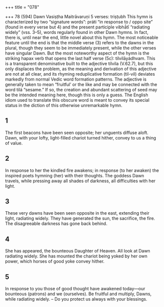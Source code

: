 +++
title = "078"

+++
78 (594) Dawn
Vasiṣṭha Maitrāvaruṇi
5 verses: triṣṭubh
This hymn is characterized by two “signature words”: práti “in response to / oppo site” (found in every verse but 4)  and the present participle vibhā́tī “radiating  widely” (vss. 3–5), words regularly found in other Dawn hymns. In fact, there is,  until near the end, little novel about this hymn. The most noticeable feature until  the end is that the middle verse (3) refers to the dawns in the plural, though they
seem to be immediately present, while the other verses have singular Dawn. But the most noteworthy aspect of the hymn is the striking hapax verb that opens  the last half verse (5c): tilvilāyádhvam. This is a transparent denominative built to  the adjective tílvila (V.62.7), but this only displaces the problem, as the meaning  and derivation of this adjective are not at all clear, and its rhyming reduplicative formation (til-vil) deviates markedly from normal Vedic word formation patterns.  The adjective is generally taken to mean “fruitful’ or the like and may be connected  with the word tilá “sesame.” If so, the creation and abundant scattering of seed may  be the intended meaning here, though this is only a guess. The English idiom used  to translate this obscure word is meant to convey its special status in the diction of  this otherwise unremarkable hymn.
## 1
The first beacons have been seen opposite; her unguents diffuse aloft. Dawn, with your lofty, light-filled chariot turned hither, convey to us a  thing of value.
## 2
In response to her the kindled fire awakens; in response (to her awaken)  the inspired poets hymning (her) with their thoughts.
The goddess Dawn travels, while pressing away all shades of darkness, all  difficulties with her light.
## 3
These very dawns have been seen opposite in the east, extending their  light, radiating widely.
They have generated the sun, the sacrifice, the fire. The disagreeable  darkness has gone back behind.
## 4
She has appeared, the bounteous Daughter of Heaven. All look at Dawn  radiating widely.
She has mounted the chariot being yoked by her own power, which
horses of good yoke convey hither.
## 5
In response to you those of good thought have awakened today—our  bounteous (patrons) and we (ourselves).
Be fruitful and multiply, Dawns, while radiating widely. – Do you protect  us always with your blessings.